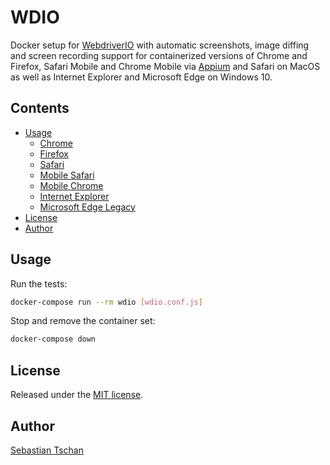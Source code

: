 # WDIO

Docker setup for [WebdriverIO](https://webdriver.io/) with automatic
screenshots, image diffing and screen recording support for containerized
versions of Chrome and Firefox, Safari Mobile and Chrome Mobile via
[Appium](https://appium.io/) and Safari on MacOS as well as Internet Explorer
and Microsoft Edge on Windows 10.

## Contents

- [Usage](#usage)
  - [Chrome](chrome.md)
  - [Firefox](firefox.md)
  - [Safari](safari.md)
  - [Mobile Safari](mobile-safari.md)
  - [Mobile Chrome](mobile-chrome.md)
  - [Internet Explorer](internet-explorer.md)
  - [Microsoft Edge Legacy](edge-legacy.md)
- [License](#license)
- [Author](#author)

## Usage

Run the tests:

```sh
docker-compose run --rm wdio [wdio.conf.js]
```

Stop and remove the container set:

```sh
docker-compose down
```

## License

Released under the [MIT license](https://opensource.org/licenses/MIT).

## Author

[Sebastian Tschan](https://blueimp.net/)
